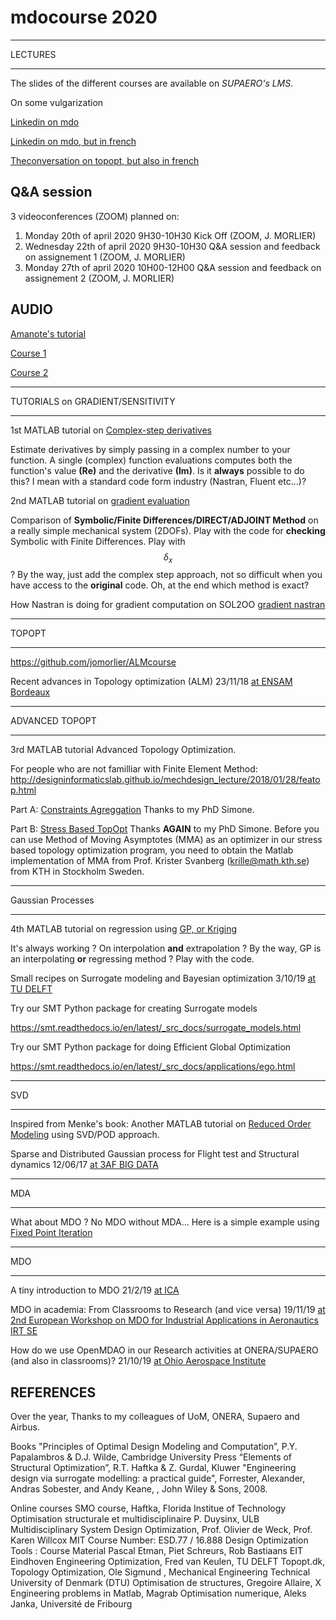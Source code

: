 # mdocourse 2020

****
LECTURES
****

The slides of the different courses are available on *SUPAERO's LMS*. 

On some vulgarization

[Linkedin on mdo](https://www.linkedin.com/pulse/optimization-mdo-connecting-people-joseph-morlier/)

[Linkedin on mdo, but in french](https://www.linkedin.com/pulse/loptimisation-multidisciplinaire-pour-connecter-les-humains-morlier/)

[Theconversation on topopt, but also in french](http://theconversation.com/construire-une-aile-davion-en-lego-cest-possible-87126)



## Q&A session 
3 videoconferences (ZOOM) planned on:

1. Monday 20th of april 2020 9H30-10H30 Kick Off (ZOOM, J. MORLIER) 
2. Wednesday 22th of april 2020 9H30-10H30 Q&A session and feedback on assignement 1 (ZOOM, J. MORLIER) 
3. Monday 27th of april 2020 10H00-12H00  Q&A session and feedback on assignement 2 (ZOOM, J. MORLIER) 





## AUDIO 

[Amanote's tutorial](https://www.youtube.com/watch?v=DvLyo9mtf3U)

[Course 1](https://github.com/jomorlier/mdocourse/blob/master/Course1.md)

[Course 2](https://github.com/jomorlier/mdocourse/blob/master/Course2.md)





****
TUTORIALS on GRADIENT/SENSITIVITY
****


1st MATLAB tutorial on [Complex-step derivatives](http://htmlpreview.github.io/?https://github.com/jomorlier/mdocourse/blob/master/ComplexStep/ComplexStep.html)

Estimate derivatives by simply passing in a complex number to your function.
A single (complex) function evaluations computes both the function's value **(Re)** and the derivative **(Im)**.
Is it **always** possible to do this? I mean with a standard code form industry (Nastran, Fluent etc...)?

2nd MATLAB tutorial on [gradient evaluation](http://htmlpreview.github.io/?https://github.com/jomorlier/mdocourse/blob/master/Sensibility/sensitivity_TD.html)

Comparison of **Symbolic/Finite Differences/DIRECT/ADJOINT Method** on a really simple mechanical system (2DOFs).
Play with the code for **checking** Symbolic with Finite Differences. Play with $$\delta_x$$ ?
By the way, just add the complex step approach, not so difficult when you have access to the **original** code.
Oh, at the end which method is exact? 

How Nastran is doing for gradient computation on SOL2OO
[gradient nastran](https://app.amanote.com/note-taking/document/827200fd-e137-475b-aab5-58d734086654)

****************

TOPOPT

****************



https://github.com/jomorlier/ALMcourse

Recent advances in Topology optimization (ALM) 23/11/18 [at ENSAM Bordeaux](https://github.com/mid2SUPAERO/Outputs/blob/master/Presentation_JMSC_FA.pdf)

****************

ADVANCED TOPOPT

****************
3rd MATLAB tutorial Advanced Topology Optimization.

For people who are not familliar with Finite Element Method:
http://designinformaticslab.github.io/mechdesign_lecture/2018/01/28/featop.html

Part A:  [Constraints Agreggation](http://htmlpreview.github.io/?https://github.com/jomorlier/mdocourse/blob/master/AdvancedTopOpt/ConstraintsAgreggation.html)
Thanks to my PhD Simone.

Part B:  [Stress Based TopOpt](http://htmlpreview.github.io/?https://github.com/jomorlier/mdocourse/blob/master/AdvancedTopOpt/StressBasedTopOpt.html)
Thanks **AGAIN** to my PhD Simone.
Before you can use Method of Moving Asymptotes (MMA) as an optimizer in our stress based topology optimization program, you need to obtain the Matlab implementation of MMA from Prof. Krister Svanberg (krille@math.kth.se) from KTH in Stockholm Sweden.

****************

Gaussian Processes

****************

4th MATLAB tutorial on regression using [GP, or Kriging](http://htmlpreview.github.io/?https://github.com/jomorlier/mdocourse/blob/master/GP_Tutorial/GP_Tutorial.html)

It's always working ? On interpolation **and** extrapolation ?
By the way, GP is an interpolating **or** regressing method ? Play with the code.


Small recipes on Surrogate modeling and Bayesian optimization 3/10/19 [at TU DELFT](https://github.com/mid2SUPAERO/Outputs/blob/master/Recipes_DELFT-3-10-19-compressed.pdf)

Try our SMT Python package for creating Surrogate models

https://smt.readthedocs.io/en/latest/_src_docs/surrogate_models.html


Try our SMT Python package for doing Efficient Global Optimization 

https://smt.readthedocs.io/en/latest/_src_docs/applications/ego.html

****************

SVD

****************

Inspired from Menke's book: Another MATLAB tutorial on [Reduced Order Modeling](http://htmlpreview.github.io/?https://github.com/jomorlier/mdocourse/blob/master/RoM/ROM.html) using SVD/POD approach.

Sparse and Distributed Gaussian process for Flight test and Structural dynamics 12/06/17 [at 3AF BIG DATA](https://github.com/mid2SUPAERO/Outputs/blob/master/MDO_12-06-17_3AFBigData.pdf)

****************

MDA

****************
What about MDO ? No MDO without MDA...
Here is a simple example using 
[Fixed Point Iteration ](http://htmlpreview.github.io/?https://github.com/jomorlier/mdocourse/blob/master/MDA/tutorialFPI.html) 

****************

MDO

****************

A tiny introduction to MDO 21/2/19 [at ICA](https://github.com/mid2SUPAERO/Outputs/blob/master/Presentation_JM_MDO-compressed.pdf)

MDO in academia: From Classrooms to Research (and vice versa) 19/11/19 [at 2nd European Workshop on MDO for Industrial Applications in Aeronautics IRT SE](https://github.com/mid2SUPAERO/Outputs/blob/master/MDOinACADEMIA-compressed.pdf)

How do we use OpenMDAO in our Research activities at ONERA/SUPAERO (and also in classrooms)? 21/10/19 [at Ohio Aerospace Institute](https://github.com/mid2SUPAERO/Outputs/blob/master/OpenMDAO_Cleveland_LIGHT2-compressed.pdf)


## REFERENCES

Over the year, Thanks to my colleagues of UoM, ONERA, Supaero and Airbus.

Books
"Principles of Optimal Design  Modeling and Computation”, P.Y. Papalambros & D.J. Wilde, Cambridge University Press
“Elements of Structural Optimization”, R.T. Haftka & Z. Gurdal, Kluwer 
"Engineering design via surrogate modelling: a practical guide", Forrester, Alexander, Andras Sobester, and Andy Keane, , John Wiley & Sons, 2008.

Online courses
SMO course, Haftka, Florida Institue of Technology
Optimisation structurale et multidisciplinaire P. Duysinx, ULB
Multidisciplinary System Design Optimization, Prof. Olivier de Weck, Prof. Karen Willcox MIT Course Number: ESD.77 / 16.888
Design Optimization Tools : Course Material Pascal Etman, Piet Schreurs, Rob Bastiaans EIT Eindhoven
Engineering Optimization, Fred van Keulen, TU DELFT
Topopt.dk, Topology Optimization, Ole Sigmund , Mechanical Engineering Technical University of Denmark (DTU)
Optimisation de structures, Gregoire Allaire, X
Engineering problems in Matlab, Magrab
Optimisation numerique, Aleks Janka, Université de Fribourg



